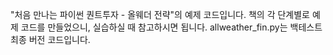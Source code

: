 "처음 만나는 파이썬 퀀트투자 - 올웨더 전략"의 예제 코드입니다. 
책의 각 단계별로 예제 코드를 만들었으니, 실습하실 때 참고하시면 됩니다. 
allweather_fin.py는 백테스트 최종 버전 코드입니다. 
